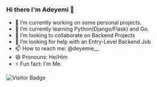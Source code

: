 ### Hi there I'm Adeyemi 👋

- 🔭 I’m currently working on some personal projects.
- 🌱 I’m currently learning Python(Django/Flask) and Go.
- 👯 I’m looking to collaborate on Backend Projects
- 🤔 I’m looking for help with an Entry-Level Backend Job
- 📫 How to reach me: @deyemie__
- 😄 Pronouns: He/Him
- ⚡ Fun fact: I'm Me.


![Visitor Badge](https://visitor-badge.laobi.icu/badge?page_id=atoyegbe.atoyegbe)
